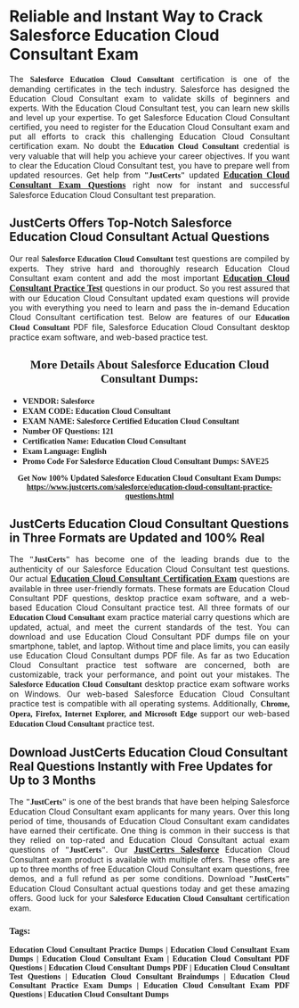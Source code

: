 <h1><strong>Reliable and Instant Way to Crack Salesforce Education Cloud Consultant Exam</strong></h1>

<p style="text-align: justify;">The <span style="font-family:Georgia,serif;"><strong>Salesforce Education Cloud Consultant</strong></span> certification is one of the demanding certificates in the tech industry. Salesforce has designed the Education Cloud Consultant exam to validate skills of beginners and experts. With the Education Cloud Consultant test, you can learn new skills and level up your expertise. To get Salesforce Education Cloud Consultant certified, you need to register for the Education Cloud Consultant exam and put all efforts to crack this challenging Education Cloud Consultant certification exam. No doubt the <span style="font-family:Georgia,serif;"><strong> Education Cloud Consultant</strong></span> credential is very valuable that will help you achieve your career objectives. If you want to clear the Education Cloud Consultant test, you have to prepare well from updated resources. Get help from <span style="font-size:14px;"><span style="font-family:Georgia,serif;"><strong>&quot;JustCerts&quot;</strong></span></span> updated&nbsp;<a href="https://www.justcerts.com/salesforce/education-cloud-consultant-practice-questions.html"><span style="font-size:16px;"><span style="font-family:Georgia,serif;"><strong>Education Cloud Consultant Exam Questions</strong></span></span></a> right now for instant and successful Salesforce Education Cloud Consultant test preparation.</p>

<h2><strong>JustCerts Offers Top-Notch Salesforce Education Cloud Consultant Actual Questions&nbsp;</strong></h2>

<p style="text-align: justify;">Our real <span style="font-family:Georgia,serif;"><strong>Salesforce Education Cloud Consultant</strong></span> test questions are compiled by experts. They strive hard and thoroughly research Education Cloud Consultant exam content and add the most important&nbsp;<a href="https://www.justcerts.com/salesforce/education-cloud-consultant-practice-questions.html"><span style="font-size:16px;"><span style="font-family:Georgia,serif;"><strong>Education Cloud Consultant Practice Test</strong></span></span></a> questions in our product. So you rest assured that with our Education Cloud Consultant updated exam questions will provide you with everything you need to learn and pass the in-demand Education Cloud Consultant certification test. Below are features of our<span style="font-family:Georgia,serif;"><strong>&nbsp;Education Cloud Consultant</strong></span> PDF file, Salesforce Education Cloud Consultant desktop practice exam software, and web-based practice test.</p>

<h2 style="text-align: center;"><strong><span style="font-family:Georgia,serif;">More Details About Salesforce Education Cloud Consultant Dumps:</span></strong></h2>

<ul>
	<li style="text-align: justify;"><span style="font-size:14px;"><span style="font-family:Georgia,serif;"><strong>VENDOR: Salesforce</strong></span></span></li>
	<li style="text-align: justify;"><span style="font-size:14px;"><span style="font-family:Georgia,serif;"><strong>EXAM CODE: Education Cloud Consultant</strong></span></span></li>
	<li style="text-align: justify;"><span style="font-size:14px;"><span style="font-family:Georgia,serif;"><strong>EXAM NAME: Salesforce Certified Education Cloud Consultant</strong></span></span></li>
	<li style="text-align: justify;"><span style="font-size:14px;"><span style="font-family:Georgia,serif;"><strong>Number OF Questions: 121</strong></span></span></li>
	<li style="text-align: justify;"><span style="font-size:14px;"><span style="font-family:Georgia,serif;"><strong>Certification Name: Education Cloud Consultant</strong></span></span></li>
	<li style="text-align: justify;"><span style="font-size:14px;"><span style="font-family:Georgia,serif;"><strong>Exam Language: English</strong></span></span></li>
	<li style="text-align: justify;"><span style="font-size:14px;"><span style="font-family:Georgia,serif;"><strong>Promo Code For Salesforce Education Cloud Consultant Dumps: SAVE25</strong></span></span></li>
</ul>

<p style="text-align: center;"><strong><span style="font-family:Georgia,serif;"><span style="font-size:14px;">Get Now 100% Updated Salesforce Education Cloud Consultant Exam Dumps:</span> <a href="https://www.justcerts.com/salesforce/education-cloud-consultant-practice-questions.html">https://www.justcerts.com/salesforce/education-cloud-consultant-practice-questions.html</a></span></strong></p>

<h2><strong>JustCerts Education Cloud Consultant Questions in Three Formats are Updated and 100% Real</strong></h2>

<p style="text-align: justify;">The <span style="font-size:14px;"><span style="font-family:Georgia,serif;"><strong>&quot;JustCerts&quot;</strong></span></span> has become one of the leading brands due to the authenticity of our Salesforce Education Cloud Consultant test questions. Our actual <a href="https://www.justcerts.com/salesforce/education-cloud-consultant-certification-exams.html"><span style="font-size:16px;"><span style="font-family:Georgia,serif;"><strong>Education Cloud Consultant&nbsp;Certification Exam</strong></span></span></a> questions are available in three user-friendly formats. These formats are Education Cloud Consultant PDF questions, desktop practice exam software, and a web-based Education Cloud Consultant practice test. All three formats of our <strong><span style="font-family:Georgia,serif;"> Education Cloud Consultant</span></strong> exam practice material carry questions which are updated, actual, and meet the current standards of the test. You can download and use Education Cloud Consultant PDF dumps file on your smartphone, tablet, and laptop. Without time and place limits, you can easily use Education Cloud Consultant dumps PDF file. As far as two&nbsp;Education Cloud Consultant practice test software are concerned, both are customizable, track your performance, and point out your mistakes. The <span style="font-family:Georgia,serif;"><strong>Salesforce Education Cloud Consultant</strong></span> desktop practice exam software works on Windows. Our web-based Salesforce Education Cloud Consultant practice test is compatible with all operating systems. Additionally, <span style="font-family:Georgia,serif;"><strong>Chrome, Opera, Firefox, Internet Explorer, and Microsoft Edge</strong></span> support our web-based <span style="font-family:Georgia,serif;"><strong>Education Cloud Consultant </strong></span> practice test.</p>

<h2><strong>Download JustCerts Education Cloud Consultant Real Questions Instantly with Free Updates for Up to 3 Months</strong></h2>

<p style="text-align: justify;">The <span style="font-family:Georgia,serif;"><span style="font-size:14px;"><strong>&quot;JustCerts&quot;</strong></span></span> is one of the best brands that have been helping Salesforce Education Cloud Consultant exam applicants for many years. Over this long period of time, thousands of Education Cloud Consultant exam candidates have earned their certificate. One thing is common in their success is that they relied on top-rated and&nbsp;Education Cloud Consultant actual exam questions of <span style="font-family:Georgia,serif;"><span style="font-size:14px;"><strong>&quot;JustCerts&quot;</strong></span></span>. Our <a href="https://www.justcerts.com/salesforce-certification-exams.html"><span style="font-size:16px;"><span style="font-family:Georgia,serif;"><strong>JustCertrs Salesforce</strong></span></span></a> Education Cloud Consultant exam product is available with multiple offers. These offers are up to three months of free&nbsp;Education Cloud Consultant exam questions, free demos, and a full refund as per some conditions. Download <span style="font-family:Georgia,serif;"><span style="font-size:14px;"><strong>&quot;JustCerts&quot;</strong></span></span> Education Cloud Consultant actual questions today and get these amazing offers. Good luck for your <span style="font-family:Georgia,serif;"><strong>Salesforce Education Cloud Consultant</strong></span> certification exam.</p>

<h3 style="text-align: justify;"><span style="font-family:Georgia,serif;"><strong>Tags:</strong></span></h3>

<p style="text-align: justify;"><span style="font-family:Georgia,serif;"><strong>Education Cloud Consultant Practice Dumps | Education Cloud Consultant Exam Dumps | Education Cloud Consultant Exam | Education Cloud Consultant PDF Questions | Education Cloud Consultant Dumps PDF | Education Cloud Consultant Test Questions | Education Cloud Consultant Braindumps | Education Cloud Consultant Practice Exam Dumps | Education Cloud Consultant Exam PDF Questions | Education Cloud Consultant Dumps</strong></span></p>
